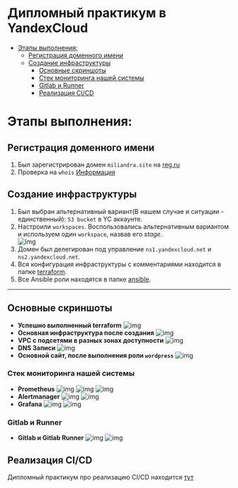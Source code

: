# Дипломный практикум в YandexCloud
  * [Этапы выполнения:](#этапы-выполнения)
      * [Регистрация доменного имени](#регистрация-доменного-имени)
      * [Создание инфраструктуры](#создание-инфраструктуры)
          * [Основные скриншоты](#основные-скриншоты)
          * [Стек мониторинга нашей системы](#стек-мониторинга-нашей-системы)
          * [Gitlab и Runner](#gitlab-и-runner)
          * [Реализация CI/CD](#реализация-cicd)

# Этапы выполнения:

## Регистрация доменного имени

1. Был зарегистрирован домен `miliandra.site` на [reg.ru](https://reg.ru)
2. Проверка на `whois` [Информация](https://www.reg.ru/whois/miliandra.site)

## Создание инфраструктуры

1. Был выбран альтернативный вариант(В нашем случае и ситуации - единственный): `S3 bucket` в  YC аккаунте.
2. Настроили `workspaces`. Воспользовались альтернативным вариантом и используем один `workspace`, назвав его *stage*.\
![img](Images/terraform_workspace.png)
4. Домен был делегирован под управление `ns1.yandexcloud.net` и `ns2.yandexcloud.net`.
5. Вся конфигурация инфраструктуры с комментариями находится в папке [terraform](terraform/).
6. Все Ansible роли находятся в папке [ansible](ansible/).
___

## Основные скриншоты
 - **Успешно выполненный terraform**
 ![img](Images/terraform_apply.png)
 - **Основная инфраструктура после создания**
 ![img](Images/infra_yc.png)
 - **VPC с подсетями в разных зонах доступности**
 ![img](Images/vpc.png)
 - **DNS Записи**
 ![img](Images/dns.png)
 - **Основной сайт, после выполнения роли `wordpress`**
 ![img](Images/wp.png)

### Стек мониторинга нашей системы

 - **Prometheus**
 ![img](Images/prometheus_1.png)
 ![img](Images/prometheus_2.png)
 ![img](Images/prometheus_3.png)
 - **Alertmanager**
 ![img](Images/alertmanager.png)
 ![img](Images/alertmanager_status.png)
 - **Grafana**
 ![img](Images/grafana_dashboards.png)
 ![img](Images/grafana_node_exporter.png)

### Gitlab и Runner

 - **Gitlab и Gitlab Runner**
 ![img](Images/gitlab.png)
 ![img](Images/gitlab_runner.png)

## Реализация CI/CD

Дипломный практикум про реализацию CI/CD находится [тут](gitlab-ci-cd/)
